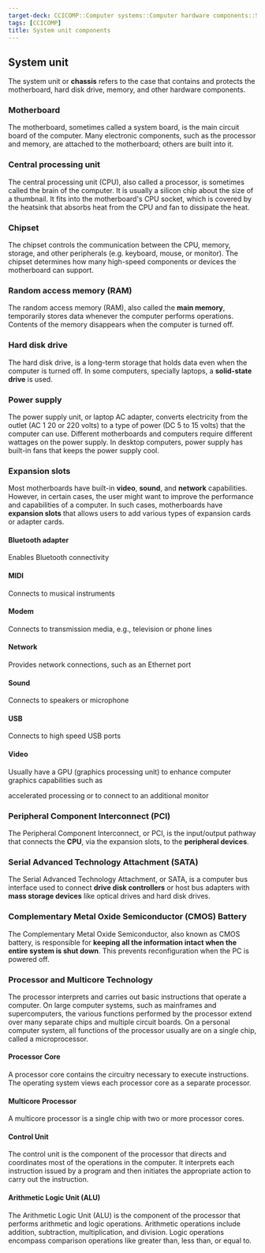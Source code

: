 ```yaml
---
target-deck: CCICOMP::Computer systems::Computer hardware components::System unit components
tags: [CCICOMP]
title: System unit components
---
```


## System unit

The system unit or **chassis** refers to the case that contains and protects the motherboard, hard disk drive, memory, and other hardware components.

<!--ID: 1701506387484-->

### Motherboard

The motherboard, sometimes called a system board, is the main circuit board of the computer. Many electronic components, such as the processor and memory, are attached to the motherboard; others are built into it.

<!--ID: 1701506387493-->

### Central processing unit

The central processing unit (CPU), also called a processor, is sometimes called the brain of the computer. It is usually a silicon chip about the size of a thumbnail. It fits into the motherboard's CPU socket, which is covered by the heatsink that absorbs heat from the CPU and fan to dissipate the heat.

<!--ID: 1701506387499-->

### Chipset

The chipset controls the communication between the CPU, memory, storage, and other peripherals (e.g. keyboard, mouse, or monitor). The chipset determines how many high-speed components or devices the motherboard can support.

<!--ID: 1701506387505-->

### Random access memory (RAM)

The random access memory (RAM), also called the **main memory**, temporarily stores data whenever the computer performs operations. Contents of the memory disappears when the computer is turned off.

<!--ID: 1701506387510-->

### Hard disk drive

The hard disk drive, is a long-term storage that holds data even when the computer is turned off. In some computers, specially laptops, a **solid-state drive** is used.

<!--ID: 1701506387514-->

### Power supply

The power supply unit, or laptop AC adapter, converts electricity from the outlet (AC 1 20 or 220 volts) to a type of power (DC 5 to 15 volts) that the computer can use. Different motherboards and computers require different wattages on the power supply. In desktop computers, power supply has built-in fans that keeps the power supply cool.

<!--ID: 1701506387519-->

### Expansion slots

Most motherboards have built-in **video**, **sound**, and **network** capabilities. However, in certain cases, the user might want to improve the performance and capabilities of a computer. In such cases, motherboards have **expansion slots** that allows users to add various types of expansion cards or adapter cards.

<!--ID: 1701506387523-->

#### Bluetooth adapter

Enables Bluetooth connectivity

<!--ID: 1701506387528-->

#### MIDl

Connects to musical instruments

<!--ID: 1701506387533-->

#### Modem

Connects to transmission media, e.g., television or phone lines

<!--ID: 1701506387537-->

#### Network

Provides network connections, such as an Ethernet port

<!--ID: 1701506387542-->

#### Sound

Connects to speakers or microphone

<!--ID: 1701506387546-->

#### USB

Connects to high speed USB ports

<!--ID: 1701506387551-->

#### Video

Usually have a GPU (graphics processing unit) to enhance computer graphics capabilities such as

accelerated processing or to connect to an additional monitor

<!--ID: 1701506387556-->

### Peripheral Component Interconnect (PCI)

The Peripheral Component Interconnect, or PCI, is the input/output pathway that connects the **CPU**, via the expansion slots, to the **peripheral devices**.

<!--ID: 1701506387561-->

### Serial Advanced Technology Attachment (SATA)

The Serial Advanced Technology Attachment, or SATA, is a computer bus interface used to connect **drive disk controllers** or host bus adapters with **mass storage devices** like optical drives and hard disk drives.

<!--ID: 1701506387566-->

### Complementary Metal Oxide Semiconductor (CMOS) Battery

The Complementary Metal Oxide Semiconductor, also known as CMOS battery, is responsible for **keeping all the information intact when the entire system is shut down**. This prevents reconfiguration when the PC is powered off.

<!--ID: 1701506387570-->

### Processor and Multicore Technology

The processor interprets and carries out basic instructions that operate a computer. On large computer systems, such as mainframes and supercomputers, the various functions performed by the processor extend over many separate chips and multiple circuit boards. On a personal computer system, all functions of the processor usually are on a single chip, called a microprocessor.

<!--ID: 1701506387575-->

#### Processor Core

A processor core contains the circuitry necessary to execute instructions. The operating system views each processor core as a separate processor.

<!--ID: 1701506387580-->

#### Multicore Processor

A multicore processor is a single chip with two or more processor cores.

<!--ID: 1701506387584-->

#### Control Unit

The control unit is the component of the processor that directs and coordinates most of the operations in the computer. It interprets each instruction issued by a program and then initiates the appropriate action to carry out the instruction.

<!--ID: 1701506387587-->

#### Arithmetic Logic Unit (ALU)

The Arithmetic Logic Unit (ALU) is the component of the processor that performs arithmetic and logic operations. Arithmetic operations include addition, subtraction, multiplication, and division. Logic operations encompass comparison operations like greater than, less than, or equal to.

<!--ID: 1701506387591-->
